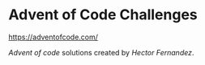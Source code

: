 # Advent of Code Challenges

https://adventofcode.com/

*Advent of code* solutions created by *Hector Fernandez*.
